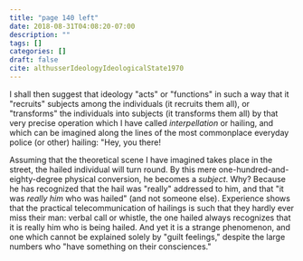```yaml
---
title: "page 140 left"
date: 2018-08-31T04:08:20-07:00
description: ""
tags: []
categories: []
draft: false
cite: althusserIdeologyIdeologicalState1970
---
```


I shall then suggest that ideology "acts" or "functions" in such a way that it "recruits"
subjects among the individuals (it recruits them all), or "transforms" the individuals into
subjects (it transforms them all) by that very precise operation which I have called
*interpellation* or hailing, and which can be imagined along the lines of the most
commonplace everyday police (or other) hailing: "Hey, you there!


Assuming that the theoretical scene I have imagined takes place in the street, the
hailed individual will turn round. By this mere one-hundred-and-eighty-degree physical
conversion, he becomes a *subject*. Why? Because he has recognized that the hail was
"really" addressed to him, and that "it was *really him* who was hailed" (and not someone
else). Experience shows that the practical telecommunication of hailings is such that they
hardly ever miss their man: verbal call or whistle, the one hailed always recognizes that it
is really him who is being hailed. And yet it is a strange phenomenon, and one which
cannot be explained solely by "guilt feelings," despite the large numbers who "have
something on their consciences."
